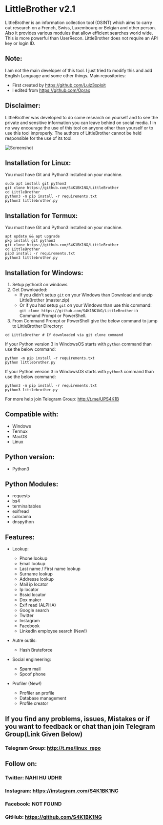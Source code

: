 # LittleBrother v2.1
LittleBrother is an information collection tool (OSINT) which aims to carry out research on a French, Swiss, Luxembourg or Belgian and other person. Also it provides various modules that allow efficient searches world wide. This is more powerful than UserRecon. LittleBrother does not require an API key or login ID.

## Note:
I am not the main developer of this tool. I just tried to modify this and add English Language and some other things. Main repositories:
- First created by https://github.com/Lulz3xploit
- I edited from https://github.com/Oprax

## Disclaimer:
LittleBrother was developed to do some research on yourself and to see the private and sensitive information you can leave behind on social media.  I in no way encourage the use of this tool on anyone other than yourself or to use this tool improperly.  The authors of LittleBrother cannot be held responsible for the use of its tool.

![Screenshot](https://github.com/S4K1BK1NG/LittleBrother/blob/master/capture.png)

## Installation for Linux:
You must have Git and Python3 installed on your machine.
```
sudo apt install git python3
git clone https://github.com/S4K1BK1NG/LittleBrother
cd LittleBrother
python3 -m pip install -r requirements.txt
python3 littlebrother.py
```

## Installation for Termux:
You must have Git and Python3 installed on your machine.
```
apt update && apt upgrade
pkg install git python3
git clone https://github.com/S4K1BK1NG/LittleBrother
cd LittleBrother
pip3 install -r requirements.txt
python3 littlebrother.py
```

## Installation for Windows:
1. Setup python3 on windows
2. Get Downloaded:
	- If you didn't setup `git` on your Windows than Download and unzip LittleBrother (master.zip)
	- Or if you had setup `git` on your Windows than use this command: `git clone https://github.com/S4K1BK1NG/LittleBrother` in Command Prompt or PowerShell.
3. From Command Prompt or PowerShell give the below command to jump to LittleBrother Directory:
```
cd LittleBrother # If downloaded via git clone command
```
If your Python version 3 in WindowsOS starts with `python` command than use the below command:
```
python -m pip install -r requirements.txt
python littlebrother.py
```
If your Python version 3 in WindowsOS starts with `python3` command than use the below command:
```
python3 -m pip install -r requirements.txt
python3 littlebrother.py
```
For more help join Telegram Group: http://t.me/UPS4K1B 

## Compatible with:
- Windows
- Termux
- MacOS
- Linux

## Python version:
- Python3

## Python Modules:
- requests
- bs4
- terminaltables
- exifread
- colorama
- dnspython

## Features:
- Lookup:
	- Phone lookup
	- Email lookup
	- Last name / First name lookup
	- Surname lookup
	- Addresse lookup
	- Mail ip locator
	- Ip locator
	- Bssid locator
	- Dox maker
	- Exif read (ALPHA)
	- Google search
	- Twitter
	- Instagram
	- Facebook
	- LinkedIn employee search (New!)

- Autre outils:
	- Hash Bruteforce

- Social engineering:
	- Spam mail
	- Spoof phone

- Profiler (New!)
	- Profiler an profile
	- Database management
	- Profile creator

## If you find any problems, issues, Mistakes or if you want to feedback or chat than join Telegram Group(Link Given Below)
### Telegram Group: http://t.me/linux_repo

## Follow on:
### Twitter: NAHI HU UDHR
### Instagram: https://instagram.com/S4K1BK1NG
### Facebook:  NOT FOUND
### GitHub: https://github.com/S4K1BK1NG 

